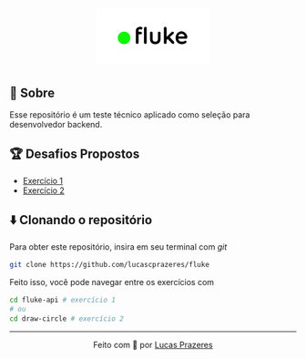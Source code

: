 <h1 align=center>
  <img src="./.github/logo.png" width="200"/>
</h1>

## 🔎 Sobre

Esse repositório é um teste técnico aplicado como seleção para desenvolvedor backend.

## 🏆 Desafios Propostos

- [Exercício 1](./fluke-api)
- [Exercício 2](./draw-circle)

## ⬇️ Clonando o repositório

Para obter este repositório, insira em seu terminal com *git*

```bash
git clone https://github.com/lucascprazeres/fluke
```

Feito isso, você pode navegar entre os exercícios com

```bash
cd fluke-api # exercício 1
# ou
cd draw-circle # exercício 2
```
--- 

<div align=center>
  <p>Feito com 💚 por <a href="https://www.linkedin.com/in/lucas-prazeres/">Lucas Prazeres</a></p>
</div>
